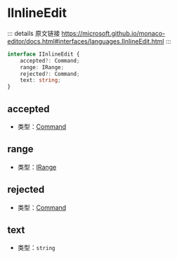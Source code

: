 # IInlineEdit

<backTop />
        
::: details 原文链接
https://microsoft.github.io/monaco-editor/docs.html#interfaces/languages.IInlineEdit.html
:::

```ts
interface IInlineEdit {
    accepted?: Command;
    range: IRange;
    rejected?: Command;
    text: string;
}
```

## accepted
- 类型：[Command](/api/languages/Command.md)
## range
- 类型：[IRange](/api/IRange.md)
## rejected
- 类型：[Command](/api/languages/Command.md)
## text
- 类型：`string`